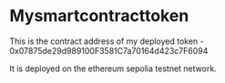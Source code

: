 # Mysmartcontracttoken

This is the contract address of my deployed token - 0x07875de29d989100F3581C7a70164d423c7F6094

It is deployed on the ethereum sepolia testnet network.
